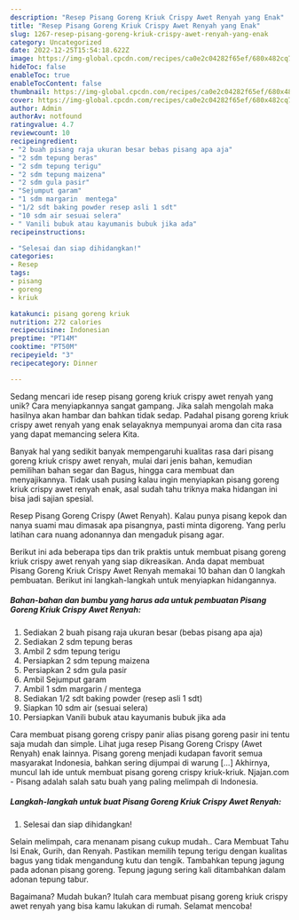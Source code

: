 ```yaml
---
description: "Resep Pisang Goreng Kriuk Crispy Awet Renyah yang Enak"
title: "Resep Pisang Goreng Kriuk Crispy Awet Renyah yang Enak"
slug: 1267-resep-pisang-goreng-kriuk-crispy-awet-renyah-yang-enak
category: Uncategorized
date: 2022-12-25T15:54:18.622Z
image: https://img-global.cpcdn.com/recipes/ca0e2c04282f65ef/680x482cq70/pisang-goreng-kriuk-crispy-awet-renyah-foto-resep-utama.jpg
hideToc: false
enableToc: true
enableTocContent: false
thumbnail: https://img-global.cpcdn.com/recipes/ca0e2c04282f65ef/680x482cq70/pisang-goreng-kriuk-crispy-awet-renyah-foto-resep-utama.jpg
cover: https://img-global.cpcdn.com/recipes/ca0e2c04282f65ef/680x482cq70/pisang-goreng-kriuk-crispy-awet-renyah-foto-resep-utama.jpg
author: Admin
authorAv: notfound
ratingvalue: 4.7
reviewcount: 10
recipeingredient:
- "2 buah pisang raja ukuran besar bebas pisang apa aja"
- "2 sdm tepung beras"
- "2 sdm tepung terigu"
- "2 sdm tepung maizena"
- "2 sdm gula pasir"
- "Sejumput garam"
- "1 sdm margarin  mentega"
- "1/2 sdt baking powder resep asli 1 sdt"
- "10 sdm air sesuai selera"
- " Vanili bubuk atau kayumanis bubuk jika ada"
recipeinstructions:

- "Selesai dan siap dihidangkan!"
categories:
- Resep
tags:
- pisang
- goreng
- kriuk

katakunci: pisang goreng kriuk 
nutrition: 272 calories
recipecuisine: Indonesian
preptime: "PT14M"
cooktime: "PT50M"
recipeyield: "3"
recipecategory: Dinner

---
```





Sedang mencari ide resep pisang goreng kriuk crispy awet renyah yang unik? Cara menyiapkannya sangat gampang. Jika salah mengolah maka hasilnya akan hambar dan bahkan tidak sedap. Padahal pisang goreng kriuk crispy awet renyah yang enak selayaknya mempunyai aroma dan cita rasa yang dapat memancing selera Kita.





Banyak hal yang sedikit banyak mempengaruhi kualitas rasa dari pisang goreng kriuk crispy awet renyah, mulai dari jenis bahan, kemudian pemilihan bahan segar dan Bagus, hingga cara membuat dan menyajikannya. Tidak usah pusing kalau ingin menyiapkan pisang goreng kriuk crispy awet renyah enak,      asal sudah tahu triknya maka hidangan ini bisa jadi sajian spesial.














Resep Pisang Goreng Crispy (Awet Renyah). Kalau punya pisang kepok dan nanya suami mau dimasak apa pisangnya, pasti minta digoreng. Yang perlu latihan cara nuang adonannya dan mengaduk pisang agar.






Berikut ini ada beberapa tips dan trik praktis untuk membuat pisang goreng kriuk crispy awet renyah yang siap dikreasikan. Anda dapat membuat Pisang Goreng Kriuk Crispy Awet Renyah memakai 10 bahan dan 0 langkah pembuatan. Berikut ini langkah-langkah untuk menyiapkan hidangannya.

<!--inarticleads1-->

##### Bahan-bahan dan bumbu yang harus ada untuk pembuatan Pisang Goreng Kriuk Crispy Awet Renyah:

1. Sediakan 2 buah pisang raja ukuran besar (bebas pisang apa aja)
1. Sediakan 2 sdm tepung beras
1. Ambil 2 sdm tepung terigu
1. Persiapkan 2 sdm tepung maizena
1. Persiapkan 2 sdm gula pasir
1. Ambil Sejumput garam
1. Ambil 1 sdm margarin / mentega
1. Sediakan 1/2 sdt baking powder (resep asli 1 sdt)
1. Siapkan 10 sdm air (sesuai selera)
1. Persiapkan  Vanili bubuk atau kayumanis bubuk jika ada


Cara membuat pisang goreng crispy panir alias pisang goreng pasir ini tentu saja mudah dan simple. Lihat juga resep Pisang Goreng Crispy (Awet Renyah) enak lainnya. Pisang goreng menjadi kudapan favorit semua masyarakat Indonesia, bahkan sering dijumpai di warung […] Akhirnya, muncul lah ide untuk membuat pisang goreng crispy kriuk-kriuk. Njajan.com - Pisang adalah salah satu buah yang paling melimpah di Indonesia. 

<!--inarticleads2-->

##### Langkah-langkah untuk buat Pisang Goreng Kriuk Crispy Awet Renyah:


1. Selesai dan siap dihidangkan!

Selain melimpah, cara menanam pisang cukup mudah.. Cara Membuat Tahu Isi Enak, Gurih, dan Renyah. Pastikan memilih tepung terigu dengan kualitas bagus yang tidak mengandung kutu dan tengik. Tambahkan tepung jagung pada adonan pisang goreng. Tepung jagung sering kali ditambahkan dalam adonan tepung tabur. 

Bagaimana? Mudah bukan? Itulah cara membuat pisang goreng kriuk crispy awet renyah yang bisa kamu lakukan di rumah. Selamat mencoba!
